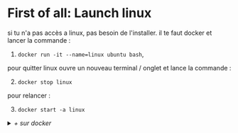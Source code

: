 # First of all: Launch linux

si tu n'a pas accès a linux, pas besoin de l'installer.
il te faut docker et lancer la commande :

1. `docker run -it --name=linux ubuntu bash`,

pour quitter linux ouvre un nouveau terminal / onglet et lance la commande :

2. `docker stop linux`

pour relancer :

3. `docker start -a linux`

 <details close><summary><i>+ sur docker</i></summary>

pour afficher les container en cours:

1. `docker container ls -a`

pour tuer tout les containers :

2. `docker container prune -a`

ou uniquement _linux_ :

3. `docker container rm linux`

meme chose pour l'image :

- `docker images`
- `docker image rm [IMAGE ID]`
  
ton system sera plus clean
  </details>
